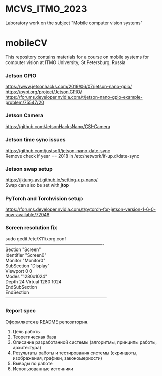 # MCVS_ITMO_2023

Laboratory work on the subject "Mobile computer vision systems"

# mobileCV

This repository contains materials for a course on mobile systems for computer vision at ITMO University, St.Petersburg, Russia

### Jetson GPIO  

<https://www.jetsonhacks.com/2019/06/07/jetson-nano-gpio/>  
<https://pypi.org/project/Jetson.GPIO/>  
<https://forums.developer.nvidia.com/t/jetson-nano-gpio-example-problem/75547/20>

### Jetson Camera  

<https://github.com/JetsonHacksNano/CSI-Camera>

### Jetson time sync issues  

<https://github.com/justsoft/jetson-nano-date-sync>  
Remove check if year == 2018 in /etc/network/if-up.d/date-sync

### Jetson swap setup  

<https://jkjung-avt.github.io/setting-up-nano/>  
Swap can also be set with **jtop**

### PyTorch and Torchvision setup  

<https://forums.developer.nvidia.com/t/pytorch-for-jetson-version-1-6-0-now-available/72048>  

### Screen resolution fix  

sudo gedit /etc/X11/xorg.conf  
——————————————————————-  
Section "Screen"  
Identifier "Screen0"  
Monitor    "Monitor0"  
SubSection "Display"  
Viewport   0 0  
Modes "1280x1024"  
Depth   24
Virtual 1280 1024  
EndSubSection  
EndSection  
———————————————————————

### Report spec  

Оформляется в README репозитория.

1. Цель работы  
1. Теоретическая база
1. Описание разработанной системы (алгоритмы, принципы работы, архитектура)  
1. Результаты работы и тестирования системы (скриншоты, изображения, графики, закономерности)  
1. Выводы по работе  
1. Использованные источники  
